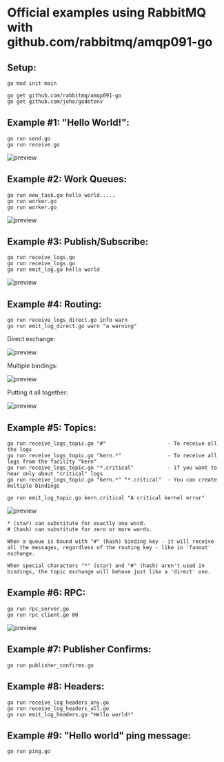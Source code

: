 # Official examples using RabbitMQ with github.com/rabbitmq/amqp091-go

## Setup:

```
go mod init main

go get github.com/rabbitmq/amqp091-go
go get github.com/joho/godotenv
```

## Example #1: "Hello World!":

```
go run send.go
go run receive.go
```

<image src="img/one.png" alt="preview">

## Example #2: Work Queues:

```
go run new_task.go hello world.....
go run worker.go
go run worker.go
```

<image src="img/two.png" alt="preview">

## Example #3: Publish/Subscribe:

```
go run receive_logs.go
go run receive_logs.go
go run emit_log.go hello world
```

<image src="img/exchanges.png" alt="preview">

## Example #4: Routing:

```
go run receive_logs_direct.go info warn
go run emit_log_direct.go warn "a warning"
```

Direct exchange:

<image src="img/direct-exchange.png" alt="preview">

Multiple bindings:

<image src="img/direct-exchange-multiple.png" alt="preview">

Putting it all together:

<image src="img/four.png" alt="preview">

## Example #5: Topics:

```
go run receive_logs_topic.go "#"                    - To receive all the logs
go run receive_logs_topic.go "kern.*"               - To receive all logs from the facility "kern"
go run receive_logs_topic.go "*.critical"           - if you want to hear only about "critical" logs
go run receive_logs_topic.go "kern.*" "*.critical"  - You can create multiple bindings

go run emit_log_topic.go kern.critical "A critical kernel error"
```

<image src="img/topic-exchange.png" alt="preview">

```
* (star) can substitute for exactly one word.
# (hash) can substitute for zero or more words.

When a queue is bound with "#" (hash) binding key - it will receive all the messages, regardless of the routing key - like in 'fanout' exchange.

When special characters "*" (star) and "#" (hash) aren't used in bindings, the topic exchange will behave just like a 'direct' one.
```

## Example #6: RPC:

```
go run rpc_server.go
go run rpc_client.go 80
```

<image src="img/rpc.png" alt="preview">

## Example #7: Publisher Confirms:

```
go run publisher_confirms.go
```

## Example #8: Headers:

```
go run receive_log_headers_any.go
go run receive_log_headers_all.go
go run emit_log_headers.go "Hello world!"
```

## Example #9: "Hello world" ping message:

```
go run ping.go
```
